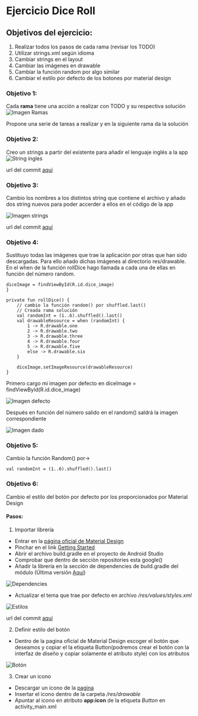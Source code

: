 # Ejercicio Dice Roll  

## Objetivos del ejercicio:

1. Realizar todos los pasos de cada rama (revisar los TODO)
2. Utilizar strings.xml según idioma
3. Cambiar strings en el layout
4. Cambiar las imágenes en drawable 
5. Cambiar la función random por algo similar 
6. Cambiar el estilo por defecto de los botones por material design

### Objetivo 1:

Cada **rama** tiene una acción a realizar con TODO y su respectiva solución
![Imagen Ramas](media/ramas.png)

Propone una serie de tareas a realizar y en la siguiente rama da la solución

### Objetivo 2:
Creo un strings a partir del existente para añadir el lenguaje inglés a la app 
![String ingles](media/eng.png)


url del commit [aquí](https://github.com/jsamperevazquez/andfun-kotlin-dice-roller/commit/94366e07c6933bc5cad2b4bd9ec463a9a22e8ec3)



### Objetivo 3:

Cambio los nombres a los distintos string que contiene el archivo y añado dos string nuevos para poder accerder a ellos en el código de la app


![Imagen strings](media/strings.png)

url del commit [aquí](https://github.com/jsamperevazquez/andfun-kotlin-dice-roller/commit/49d46a827594df5ec35d5903ffb25a7f895dd3b1)


### Objetivo 4:

Sustituyo todas las imágenes que trae la aplicación por otras que han sido descargadas.
Para ello añado dichas imágenes al directorio res/drawable.
En el when de la función rollDice hago llamada a cada una de ellas en función del número random.

    diceImage = findViewById(R.id.dice_image)
    }

    private fun rollDice() {
        // cambio la función random() por shuffled.last()
        // Creada rama solución
        val randomInt = (1..6).shuffled().last()
        val drawableResource = when (randomInt) {
            1 -> R.drawable.one
            2 -> R.drawable.two
            3 -> R.drawable.three
            4 -> R.drawable.four
            5 -> R.drawable.five
            else -> R.drawable.six
        }

        diceImage.setImageResource(drawableResource)
    }


Primero cargo mi imagen por defecto en diceImage = findViewById(R.id.dice_image)

![Imagen defecto](media/imagenDefecto.png)

Después en función del número salido en el random() saldrá la imagen correspondiente

![Imagen dado](media/imagenDado.png)

### Objetivo 5:

Cambio la función Random() por->

    val randomInt = (1..6).shuffled().last()

### Objetivo 6:

Cambio el estilo del botón por defecto por los proporcionados por Material Design

#### Pasos:

1. Importar librería
- Entrar en la [página oficial de Material Design](https://material.io/components/buttons/android)  
- Pinchar en el link [Getting Started](https://github.com/material-components/material-components-android/blob/master/docs/getting-started.md)
- Abrir el archivo build.gradle en el proyecto de Android Studio
- Comprobar que dentro de sección repositories esta google()
- Añadir la librería en la sección de dependencies de build.gradle del módulo (Última versión [Aquí](https://mvnrepository.com/artifact/com.google.android.material/material))

![Dependencies](media/dependencies.png)

- Actualizar el tema que trae por defecto en archivo _/res/values/styles.xml_

![Estilos](media/styles.png)


url del commit [aquí](https://github.com/jsamperevazquez/andfun-kotlin-dice-roller/commit/7411d8e5aca276e477dd44486b7988816e44bc06)

2. Definir estilo del botón
- Dentro de la pagina oficial de Material Design escoger el botón que deseamos y copiar el la etiqueta Button(podremos crear el botón con la interfaz de diseño y copiar solamente el atributo style) con los atributos

![Botón](media/button.png)


3. Crear un icono
- Descargar un icono de la [pagina](https://fonts.google.com/icons?selected=Material+Icons)  
- Insertar el icono dentro de la carpeta _/res/drawable_
- Apuntar al icono en atributo **app:icon** de la etiqueta _Button_ en activity_main.xml














